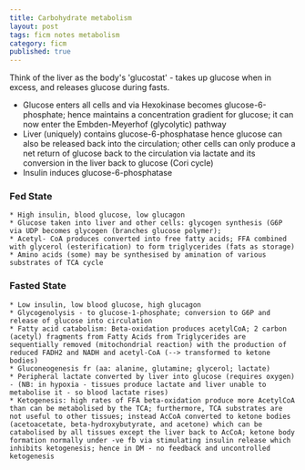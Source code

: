 ```yaml
---
title: Carbohydrate metabolism
layout: post
tags: ficm notes metabolism
category: ficm
published: true
---
```


Think of the liver as the body's 'glucostat' - takes up glucose when in excess, and releases glucose during fasts.
* Glucose enters all cells and via Hexokinase becomes glucose-6-phosphate; hence maintains a concentration gradient for glucose; it can now enter the Embden-Meyerhof (glycolytic) pathway
* Liver (uniquely) contains glucose-6-phosphatase hence glucose can also be released back into the circulation; other cells can only produce a net return of glucose back to the circulation via lactate and its conversion in the liver back to glucose (Cori cycle)
* Insulin induces glucose-6-phosphatase 

### Fed State

    * High insulin, blood glucose, low glucagon
    * Glucose taken into liver and other cells: glycogen synthesis (G6P via UDP becomes glycogen (branches glucose polymer); 
    * Acetyl- CoA produces converted into free fatty acids; FFA combined with glycerol (esterification) to form triglycerides (fats as storage) 
    * Amino acids (some) may be synthesised by amination of various substrates of TCA cycle

### Fasted State

    * Low insulin, low blood glucose, high glucagon
    * Glycogenolysis - to glucose-1-phosphate; conversion to G6P and release of glucose into circulation
    * Fatty acid catabolism: Beta-oxidation produces acetylCoA; 2 carbon (acetyl) fragments from Fatty Acids from Triglycerides are sequentially removed (mitochondrial reaction) with the production of reduced FADH2 and NADH and acetyl-CoA (--> transformed to ketone bodies) 
    * Gluconeogenesis fr (aa: alanine, glutamine; glycerol; lactate)
    * Peripheral lactate converted by liver into glucose (requires oxygen) - (NB: in hypoxia - tissues produce lactate and liver unable to metabolise it - so blood lactate rises)
    * Ketogenesis: high rates of FFA beta-oxidation produce more AcetylCoA than can be metabolised by the TCA; furthermore, TCA substrates are not useful to other tissues; instead AcCoA converted to ketone bodies (acetoacetate, beta-hydroxybutyrate, and acetone) which can be catabolised by all tissues except the liver back to AcCoA; ketone body formation normally under -ve fb via stimulating insulin release which inhibits ketogenesis; hence in DM - no feedback and uncontrolled ketogenesis